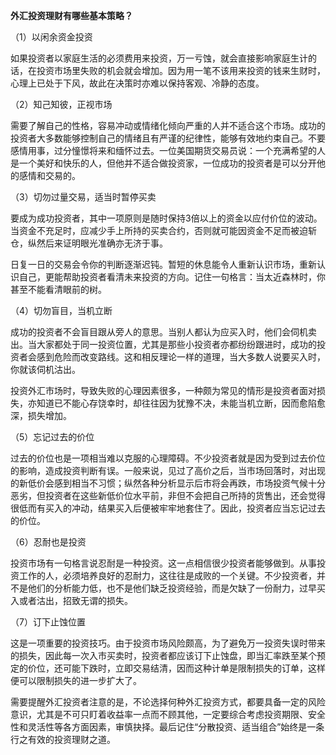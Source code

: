 **外汇投资理财有哪些基本策略？**

（1）以闲余资金投资

如果投资者以家庭生活的必须费用来投资，万一亏蚀，就会直接影响家庭生计的话，在投资市场里失败的机会就会增加。因为用一笔不该用来投资的钱来生财时，心理上已处于下风，故此在决策时亦难以保持客观、冷静的态度。

（2）知己知彼，正视市场

需要了解自己的性格，容易冲动或情绪化倾向严重的人并不适合这个市场。成功的投资者大多数能够控制自己的情绪且有严谨的纪律性，能够有效地约束自己。不要感情用事，过分憧憬将来和缅怀过去。一位美国期货交易员说：一个充满希望的人是一个美好和快乐的人，但他并不适合做投资家，一位成功的投资者是可以分开他的感情和交易的。

（3）切勿过量交易，适当时暂停买卖

要成为成功投资者，其中一项原则是随时保持3倍以上的资金以应付价位的波动。当资金不充足时，应减少手上所持的买卖合约，否则就可能因资金不足而被迫斩仓，纵然后来证明眼光准确亦无济于事。

日复一日的交易会令你的判断逐渐迟钝。暂短的休息能令人重新认识市场，重新认识自己，更能帮助投资者看清未来投资的方向。记住一句格言：当太近森林时，你甚至不能看清眼前的树。

（4）切勿盲目，当机立断

成功的投资者不会盲目跟从旁人的意思。当别人都认为应买入时，他们会伺机卖出。当大家都处于同一投资位置，尤其是那些小投资者亦都纷纷跟进时，成功的投资者会感到危险而改变路线。这和相反理论一样的道理，当大多数人说要买入时，你就该伺机沽出。

投资外汇市场时，导致失败的心理因素很多，一种颇为常见的情形是投资者面对损失，亦知道已不能心存饶幸时，却往往因为犹豫不决，未能当机立断，因而愈陷愈深，损失增加。

（5）忘记过去的价位

过去的价位也是一项相当难以克服的心理障碍。不少投资者就是因为受到过去价位的影响，造成投资判断有误。一般来说，见过了高价之后，当市场回落时，对出现的新低价会感到相当不习惯；纵然各种分析显示后市将会再跌，市场投资气候十分恶劣，但投资者在这些新低价位水平前，非但不会把自己所持的货售出，还会觉得很低而有买入的冲动，结果买入后便被牢牢地套住了。因此，投资者应当忘记过去的价位。

（6）忍耐也是投资

投资市场有一句格言说忍耐是一种投资。这一点相信很少投资者能够做到。从事投资工作的人，必须培养良好的忍耐力，这往往是成败的一个关键。不少投资者，并不是他们的分析能力低，也不是他们缺乏投资经验，而是欠缺了一份耐力，过早买入或者沽出，招致无谓的损失。

（7）订下止蚀位置

这是一项重要的投资技巧。由于投资市场风险颇高，为了避免万一投资失误时带来的损失，因此每一次入市买卖时，投资者都应该订下止蚀盘，即当汇率跌至某个预定的价位，还可能下跌时，立即交易结清，因而这种计单是限制损失的订单，这样便可以限制损失的进一步扩大了。

需要提醒外汇投资者注意的是，不论选择何种外汇投资方式，都要具备一定的风险意识，尤其是不可只盯着收益率一点而不顾其他，一定要综合考虑投资期限、安全性和灵活性等各方面因素，审慎抉择。最后记住“分散投资、适当组合”始终是一条行之有效的投资理财之道。

 